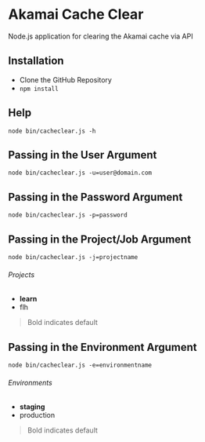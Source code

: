 Akamai Cache Clear
==================

Node.js application for clearing the Akamai cache via API

Installation
------------
- Clone the GitHub Repository
- ``` npm install ```

Help
----

```
node bin/cacheclear.js -h
```

Passing in the User Argument
-------------

```
node bin/cacheclear.js -u=user@domain.com
```

Passing in the Password Argument
-----------------

```
node bin/cacheclear.js -p=password
```

Passing in the Project/Job Argument
--------------------

```
node bin/cacheclear.js -j=projectname
```

###### Projects ######
- **learn** 
- flh

> Bold indicates default

Passing in the Environment Argument
--------------------

```
node bin/cacheclear.js -e=environmentname
```

###### Environments ######
- **staging** 
- production

> Bold indicates default
